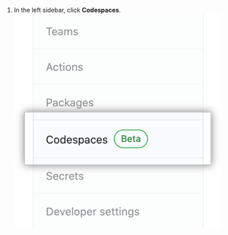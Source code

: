 1. In the left sidebar, click **Codespaces**. !["Codespaces" tab in left sidebar](/assets/images/help/organizations/codespaces-sidebar-tab.png)

